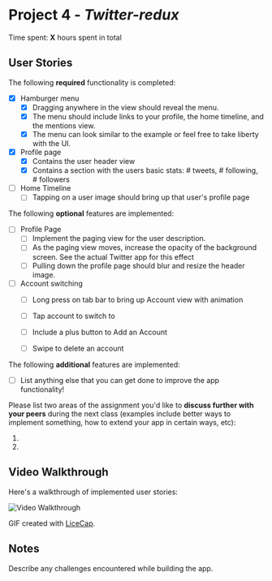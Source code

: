 # Project 4 - *Twitter-redux*

Time spent: **X** hours spent in total

## User Stories

The following **required** functionality is completed:

- [x] Hamburger menu
   - [x] Dragging anywhere in the view should reveal the menu.
   - [x] The menu should include links to your profile, the home timeline, and the mentions view.
   - [x] The menu can look similar to the example or feel free to take liberty with the UI.
- [x] Profile page
   - [x] Contains the user header view
   - [x] Contains a section with the users basic stats: # tweets, # following, # followers
- [ ] Home Timeline
   - [ ] Tapping on a user image should bring up that user's profile page

The following **optional** features are implemented:

- [ ] Profile Page
   - [ ] Implement the paging view for the user description.
   - [ ] As the paging view moves, increase the opacity of the background screen. See the actual Twitter app for this effect
   - [ ] Pulling down the profile page should blur and resize the header image.
- [ ] Account switching
   - [ ] Long press on tab bar to bring up Account view with animation
   - [ ] Tap account to switch to
   - [ ] Include a plus button to Add an Account
   - [ ] Swipe to delete an account


The following **additional** features are implemented:

- [ ] List anything else that you can get done to improve the app functionality!

Please list two areas of the assignment you'd like to **discuss further with your peers** during the next class (examples include better ways to implement something, how to extend your app in certain ways, etc):

  1.
  2.


## Video Walkthrough

Here's a walkthrough of implemented user stories:

<img src='http://i.imgur.com/link/to/your/gif/file.gif' title='Video Walkthrough' width='' alt='Video Walkthrough' />

GIF created with [LiceCap](http://www.cockos.com/licecap/).

## Notes

Describe any challenges encountered while building the app.
